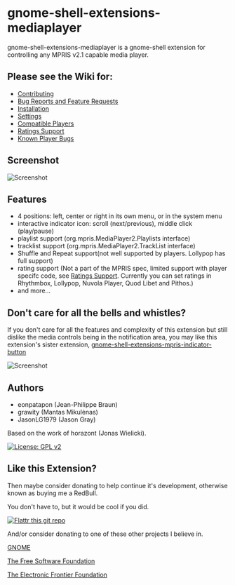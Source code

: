 # gnome-shell-extensions-mediaplayer

gnome-shell-extensions-mediaplayer is a gnome-shell extension for controlling
any MPRIS v2.1 capable media player.

## Please see the Wiki for:
  * [Contributing](https://github.com/JasonLG1979/gnome-shell-extensions-mediaplayer/wiki/Contributing)
  * [Bug Reports and Feature Requests](https://github.com/JasonLG1979/gnome-shell-extensions-mediaplayer/wiki/Bug-Reports-and-Feature-Requests)
  * [Installation](https://github.com/JasonLG1979/gnome-shell-extensions-mediaplayer/wiki/Installation)
  * [Settings](https://github.com/JasonLG1979/gnome-shell-extensions-mediaplayer/wiki/Settings)
  * [Compatible Players](https://github.com/JasonLG1979/gnome-shell-extensions-mediaplayer/wiki/Compatible-players)
  * [Ratings Support](https://github.com/JasonLG1979/gnome-shell-extensions-mediaplayer/wiki/Ratings-Support)
  * [Known Player Bugs](https://github.com/JasonLG1979/gnome-shell-extensions-mediaplayer/wiki/Known-Player-Bugs)

## Screenshot

![Screenshot](https://github.com/JasonLG1979/gnome-shell-extensions-mediaplayer/raw/master/data/screenshot.png)

## Features

- 4 positions: left, center or right in its own menu, or in the system menu
- interactive indicator icon: scroll (next/previous), middle click (play/pause)
- playlist support (org.mpris.MediaPlayer2.Playlists interface)
- tracklist support (org.mpris.MediaPlayer2.TrackList interface)
- Shuffle and Repeat support(not well supported by players. Lollypop has full support)
- rating support (Not a part of the MPRIS spec, limited support with player specifc code, see [Ratings Support](https://github.com/JasonLG1979/gnome-shell-extensions-mediaplayer/wiki/Ratings-Support). Currently you can set ratings in Rhythmbox, Lollypop, Nuvola Player, Quod Libet and Pithos.)
- and more...

## Don't care for all the bells and whistles?

If you don't care for all the features and complexity of this extension but still dislike the media controls being in the notification area, you may like this extension's sister extension, [gnome-shell-extensions-mpris-indicator-button](https://github.com/JasonLG1979/gnome-shell-extensions-mpris-indicator-button/)

![Screenshot](https://github.com/JasonLG1979/gnome-shell-extensions-mpris-indicator-button/blob/master/data/Screenshot.png)

## Authors

  * eonpatapon (Jean-Philippe Braun)
  * grawity (Mantas Mikulėnas)
  * JasonLG1979 (Jason Gray)

Based on the work of horazont (Jonas Wielicki).

[![License: GPL v2](https://img.shields.io/badge/License-GPL%20v2-blue.svg)](https://www.gnu.org/licenses/old-licenses/gpl-2.0.en.html)

## Like this Extension?

Then maybe consider donating to help continue it's development, otherwise known as buying me a RedBull.

You don't have to, but it would be cool if you did.

[![Flattr this git repo](https://api.flattr.com/button/flattr-badge-large.png)](https://flattr.com/submit/auto?user_id=JasonLG1979&url=https://github.com/JasonLG1979/gnome-shell-extensions-mediaplayer)

And/or consider donating to one of these other projects I believe in.

[GNOME](https://www.gnome.org/support-gnome/donate/)

[The Free Software Foundation](https://www.fsf.org/about/ways-to-donate/)

[The Electronic Frontier Foundation](https://supporters.eff.org/donate/)

